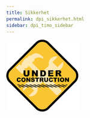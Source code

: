 ```yaml
---
title: Sikkerhet
permalink: dpi_sikkerhet.html
sidebar: dpi_timo_sidebar
---
```


![](/images/dpi/underarbeide.png)